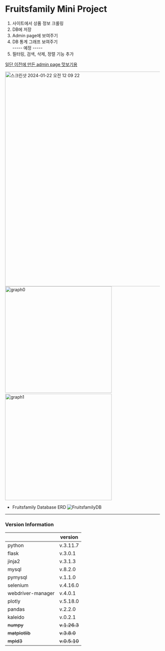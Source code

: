 # Fruitsfamily Mini Project

1. 사이트에서 상품 정보 크롤링  
2. DB에 저장  
3. Admin page에 보여주기  
4. DB 통계 그래프 보여주기  
   ----- 예정 -----
5. 필터링, 검색, 삭제, 정렬 기능 추가  

<a href="https://ysolarh.github.io/admin-page/" target="_blank">일단 이전에 만든 admin page 맛보기용</a>

<img width="700" alt="스크린샷 2024-01-22 오전 12 09 22" src="https://github.com/ysolarh/Fruitsfamily-project/assets/70841430/b9e65062-6227-40d9-a266-996678a5a735">
<img width="347" alt="graph0" src="https://github.com/ysolarh/Fruitsfamily-project/assets/109467066/aad0df35-779a-49ff-822c-ff634252896f"> &nbsp;
<img width="347" alt="graph1" src="https://github.com/ysolarh/Fruitsfamily-project/assets/109467066/41b4460a-48fc-4611-85dc-ab691fe0544a">

- Fruitsfamily Database ERD
![FruitsfamilyDB](https://github.com/ysolarh/Fruitsfamily-project/assets/109467066/2f3ba611-601d-4c05-a52e-60387f7359e5)


-----
### Version Information
|                   | version      |
|-------------------|--------------|
| python            | v.3.11.7     |  
| flask             | v.3.0.1      |
| jinja2            | v.3.1.3      |
| mysql             | v.8.2.0      |
| pymysql           | v.1.1.0      |
| selenium          | v.4.16.0     |
| webdriver-manager | v.4.0.1      |
| plotly            | v.5.18.0     |
| pandas            | v.2.2.0      |
| kaleido           | v.0.2.1      |
| ~~numpy~~         | ~~v.1.26.3~~ |
| ~~matplotlib~~    | ~~v.3.8.0~~  |
| ~~mpld3~~         | ~~v.0.5.10~~ |

